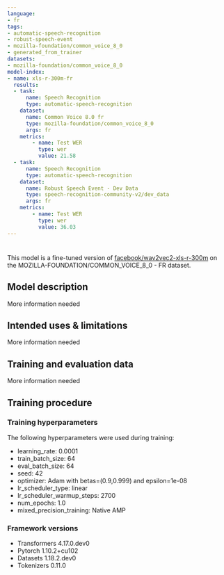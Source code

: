 ```yaml
---
language:
- fr
tags:
- automatic-speech-recognition
- robust-speech-event
- mozilla-foundation/common_voice_8_0
- generated_from_trainer
datasets:
- mozilla-foundation/common_voice_8_0
model-index:
- name: xls-r-300m-fr
  results: 
  - task: 
      name: Speech Recognition
      type: automatic-speech-recognition
    dataset:
      name: Common Voice 8.0 fr
      type: mozilla-foundation/common_voice_8_0
      args: fr
    metrics:
        - name: Test WER
          type: wer
          value: 21.58
  - task: 
      name: Speech Recognition
      type: automatic-speech-recognition
    dataset:
      name: Robust Speech Event - Dev Data
      type: speech-recognition-community-v2/dev_data
      args: fr
    metrics:
        - name: Test WER
          type: wer
          value: 36.03   
---
```


<!-- This model card has been generated automatically according to the information the Trainer had access to. You
should probably proofread and complete it, then remove this comment. -->

# 

This model is a fine-tuned version of [facebook/wav2vec2-xls-r-300m](https://huggingface.co/facebook/wav2vec2-xls-r-300m) on the MOZILLA-FOUNDATION/COMMON_VOICE_8_0 - FR dataset.

## Model description

More information needed

## Intended uses & limitations

More information needed

## Training and evaluation data

More information needed

## Training procedure

### Training hyperparameters

The following hyperparameters were used during training:
- learning_rate: 0.0001
- train_batch_size: 64
- eval_batch_size: 64
- seed: 42
- optimizer: Adam with betas=(0.9,0.999) and epsilon=1e-08
- lr_scheduler_type: linear
- lr_scheduler_warmup_steps: 2700
- num_epochs: 1.0
- mixed_precision_training: Native AMP

### Framework versions

- Transformers 4.17.0.dev0
- Pytorch 1.10.2+cu102
- Datasets 1.18.2.dev0
- Tokenizers 0.11.0
